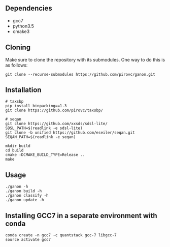 ## Dependencies

- gcc7
- python3.5
- cmake3

## Cloning

Make sure to clone the repository with its submodules. One way to do this is as follows:

```shh
git clone --recurse-submodules https://github.com/pirovc/ganon.git
```

## Installation

	# taxsbp
	pip install binpacking==1.3
	git clone https://github.com/pirovc/taxsbp/

	# seqan
	git clone https://github.com/xxsds/sdsl-lite/
	SDSL_PATH=$(readlink -e sdsl-lite)
	git clone -b unified https://github.com/eseiler/seqan.git
	SEQAN_PATH=$(readlink -e seqan)
	
	mkdir build
	cd build
	cmake -DCMAKE_BUILD_TYPE=Release ..
	make

## Usage

	./ganon -h
	./ganon build -h
	./ganon classify -h
	./ganon update -h

## Installing GCC7 in a separate environment with conda

	conda create -n gcc7 -c quantstack gcc-7 libgcc-7
	source activate gcc7
